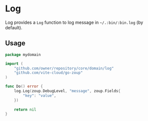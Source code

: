 # Log

Log provides a `Log` function to log message in `~/.:bin/:bin.log` (by default).

## Usage

```go
package mydomain

import (
	"github.com/owner/repository/core/domain/log"
	"github.com/vite-cloud/go-zoup"
)

func Do() error {
	log.Log(zoup.DebugLevel, "message", zoup.Fields{
		"key": "value",
    })
	
	return nil
}
```